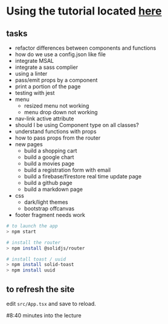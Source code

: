 # Using the tutorial located [here](https://www.youtube.com/watch?v=pFEZLQ6DOf0)

## tasks
- refactor differences between components and functions
- how do we use a config.json like file
- integrate MSAL
- integrate a sass complier
- using a linter
- pass/emit props by a component
- print a portion of the page
- testing with jest
- menu
  - resized menu not working
  - menu drop down not working
- nav-link active attribute
- should I be using Component type on all classes?
- understand functions with props
- how to pass props from the router
- new pages
  - build a shopping cart
  - build a google chart
  - build a movies page
  - build a registration form with email
  - build a firebase/firestore real time update page
  - build a github page
  - build a markdown page
- css
  - dark/light themes
  - bootstrap offcanvas
- footer fragment needs work

```bash
# to launch the app
> npm start
```

```bash
# install the router
> npm install @solidjs/router
```

```bash
# install toast / uuid
> npm install solid-toast
> npm install uuid
```

## to refresh the site
edit <code>src/App.tsx</code> and save to reload.

#8:40 minutes into the lecture
